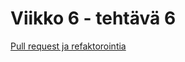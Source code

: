 # Viikko 6 - tehtävä 6

[Pull request ja refaktorointia](https://github.com/TerriFin/VinkkiLoodi/pull/8)



